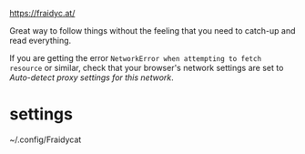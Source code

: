 https://fraidyc.at/

Great way to follow things without the feeling that you need to catch-up and read everything.

If you are getting the error `NetworkError when attempting to fetch resource` or similar, check that your browser's network settings are set to _Auto-detect proxy settings for this network_.

# settings
~/.config/Fraidycat